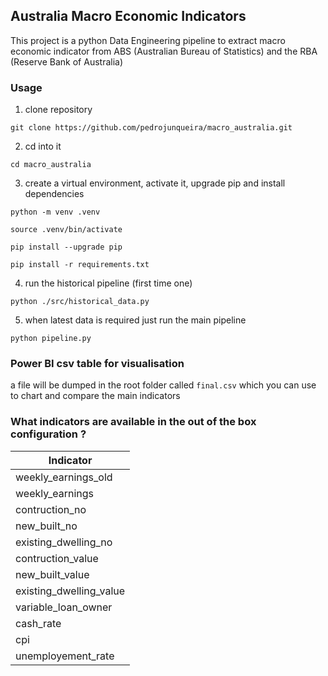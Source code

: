 ## Australia Macro Economic Indicators

This project is a python Data Engineering pipeline to extract macro economic indicator from
ABS (Australian Bureau of Statistics) and the RBA (Reserve Bank of Australia)

### Usage

1. clone repository

`git clone https://github.com/pedrojunqueira/macro_australia.git`

2. cd into it

`cd macro_australia`

3. create a virtual environment, activate it, upgrade pip and install dependencies

`python -m venv .venv`

`source .venv/bin/activate`

`pip install --upgrade pip`

`pip install -r requirements.txt`

4. run the historical pipeline (first time one)

`python ./src/historical_data.py`

5. when latest data is required just run the main pipeline

`python pipeline.py`

### Power BI csv table for visualisation

a file will be dumped in the root folder called `final.csv` which you can use to chart and compare the main indicators

### What indicators are available in the out of the box configuration ?

| Indicator               |
| ----------------------- |
| weekly_earnings_old     |
| weekly_earnings         |
| contruction_no          |
| new_built_no            |
| existing_dwelling_no    |
| contruction_value       |
| new_built_value         |
| existing_dwelling_value |
| variable_loan_owner     |
| cash_rate               |
| cpi                     |
| unemployement_rate      |
